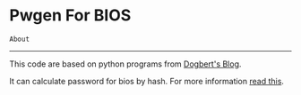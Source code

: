    Pwgen For BIOS 
============================

    About
---------------------------
This code are based on python programs from [Dogbert&#39;s Blog](http://dogber1.blogspot.com/2009/05/table-of-reverse-engineered-bios.html).

It can calculate password for bios by hash.
For more information [read this](http://dogber1.blogspot.com/2009/05/table-of-reverse-engineered-bios.html).